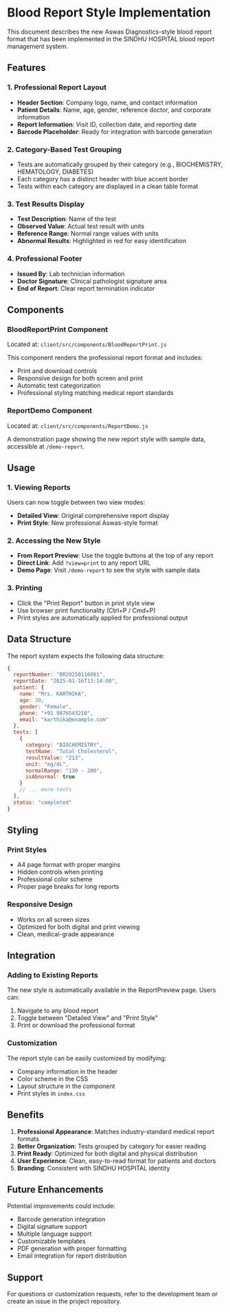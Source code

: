 # Blood Report Style Implementation

This document describes the new Aswas Diagnostics-style blood report format that has been implemented in the SINDHU HOSPITAL blood report management system.

## Features

### 1. Professional Report Layout
- **Header Section**: Company logo, name, and contact information
- **Patient Details**: Name, age, gender, reference doctor, and corporate information
- **Report Information**: Visit ID, collection date, and reporting date
- **Barcode Placeholder**: Ready for integration with barcode generation

### 2. Category-Based Test Grouping
- Tests are automatically grouped by their category (e.g., BIOCHEMISTRY, HEMATOLOGY, DIABETES)
- Each category has a distinct header with blue accent border
- Tests within each category are displayed in a clean table format

### 3. Test Results Display
- **Test Description**: Name of the test
- **Observed Value**: Actual test result with units
- **Reference Range**: Normal range values with units
- **Abnormal Results**: Highlighted in red for easy identification

### 4. Professional Footer
- **Issued By**: Lab technician information
- **Doctor Signature**: Clinical pathologist signature area
- **End of Report**: Clear report termination indicator

## Components

### BloodReportPrint Component
Located at: `client/src/components/BloodReportPrint.js`

This component renders the professional report format and includes:
- Print and download controls
- Responsive design for both screen and print
- Automatic test categorization
- Professional styling matching medical report standards

### ReportDemo Component
Located at: `client/src/components/ReportDemo.js`

A demonstration page showing the new report style with sample data, accessible at `/demo-report`.

## Usage

### 1. Viewing Reports
Users can now toggle between two view modes:
- **Detailed View**: Original comprehensive report display
- **Print Style**: New professional Aswas-style format

### 2. Accessing the New Style
- **From Report Preview**: Use the toggle buttons at the top of any report
- **Direct Link**: Add `?view=print` to any report URL
- **Demo Page**: Visit `/demo-report` to see the style with sample data

### 3. Printing
- Click the "Print Report" button in print style view
- Use browser print functionality (Ctrl+P / Cmd+P)
- Print styles are automatically applied for professional output

## Data Structure

The report system expects the following data structure:

```javascript
{
  reportNumber: "BR20250116001",
  reportDate: "2025-01-16T13:14:00",
  patient: {
    name: "Mrs. KARTHIKA",
    age: 30,
    gender: "Female",
    phone: "+91 9876543210",
    email: "karthika@example.com"
  },
  tests: [
    {
      category: "BIOCHEMISTRY",
      testName: "Total Cholesterol",
      resultValue: "213",
      unit: "mg/dL",
      normalRange: "130 - 200",
      isAbnormal: true
    }
    // ... more tests
  ],
  status: "completed"
}
```

## Styling

### Print Styles
- A4 page format with proper margins
- Hidden controls when printing
- Professional color scheme
- Proper page breaks for long reports

### Responsive Design
- Works on all screen sizes
- Optimized for both digital and print viewing
- Clean, medical-grade appearance

## Integration

### Adding to Existing Reports
The new style is automatically available in the ReportPreview page. Users can:
1. Navigate to any blood report
2. Toggle between "Detailed View" and "Print Style"
3. Print or download the professional format

### Customization
The report style can be easily customized by modifying:
- Company information in the header
- Color scheme in the CSS
- Layout structure in the component
- Print styles in `index.css`

## Benefits

1. **Professional Appearance**: Matches industry-standard medical report formats
2. **Better Organization**: Tests grouped by category for easier reading
3. **Print Ready**: Optimized for both digital and physical distribution
4. **User Experience**: Clean, easy-to-read format for patients and doctors
5. **Branding**: Consistent with SINDHU HOSPITAL identity

## Future Enhancements

Potential improvements could include:
- Barcode generation integration
- Digital signature support
- Multiple language support
- Customizable templates
- PDF generation with proper formatting
- Email integration for report distribution

## Support

For questions or customization requests, refer to the development team or create an issue in the project repository.

